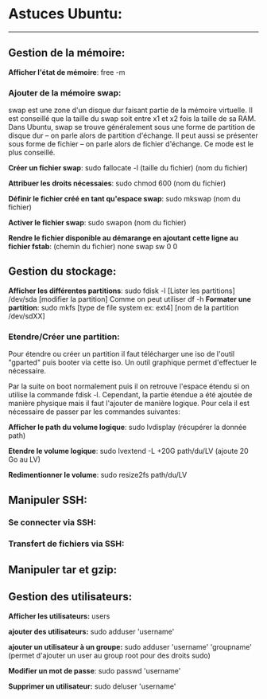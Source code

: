 # Astuces Ubuntu:
-----
## Gestion de la mémoire:

**Afficher l'état de mémoire**: free -m

### Ajouter de la mémoire swap:
swap est une zone d'un disque dur faisant partie de la mémoire virtuelle. Il est conseillé que la taille du swap soit entre x1 et x2 fois la taille de sa RAM. Dans Ubuntu, swap se trouve généralement sous une forme de partition de disque dur – on parle alors de partition d'échange. Il peut aussi se présenter sous forme de fichier – on parle alors de fichier d'échange. Ce mode est le plus conseillé.

**Créer un fichier swap**: sudo fallocate -l (taille du fichier) (nom du fichier)

**Attribuer les droits nécessaies**: sudo chmod 600 (nom du fichier)

**Définir le fichier créé en tant qu'espace swap**: sudo mkswap (nom du fichier)

**Activer le fichier swap**: sudo swapon (nom du fichier)

**Rendre le fichier disponible au démarange en ajoutant cette ligne au fichier fstab**: (chemin du fichier) none swap sw 0 0 

## Gestion du stockage:

**Afficher les différentes partitions**: sudo fdisk -l [Lister les partitions] /dev/sda [modifier la partition] Comme on peut utiliser df -h
**Formater une partition**: sudo mkfs [type de file system ex: ext4] [nom de la partition /dev/sdXX]
### Etendre/Créer une partition:
Pour étendre ou créer un partition il faut télécharger une iso de l'outil "gparted" puis booter via cette iso. Un outil graphique permet d'effectuer le nécessaire.

Par la suite on boot normalement puis il on retrouve l'espace étendu si on utilise la commande fdisk -l. Cependant, la partie étendue a été ajoutée de manière physique mais il faut l'ajouter de manière logique. Pour cela il est nécessaire de passer par les commandes suivantes:

**Afficher le path du volume logique**: sudo lvdisplay  (récupérer la donnée path)

**Etendre le volume logique**: sudo lvextend -L +20G path/du/LV (ajoute 20 Go au LV)

**Redimentionner le volume**: sudo resize2fs path/du/LV

## Manipuler SSH:
### Se connecter via SSH:
### Transfert de fichiers via SSH:
## Manipuler tar et gzip:

## Gestion des utilisateurs:

**Afficher les utilisateurs:** users

**ajouter des utilisateurs:** sudo adduser 'username'

**ajouter un utilisateur à un groupe:** sudo adduser 'username' 'groupname' (permet d'ajouter un user au group root pour des droits sudo)

**Modifier un mot de passe**: sudo passwd 'username'

**Supprimer un utilisateur:** sudo deluser 'username'
### 
